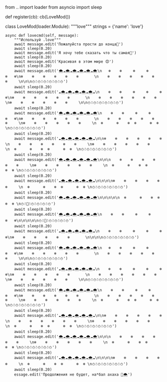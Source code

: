 from .. import loader
from asyncio import sleep 

def register(cb):
	cb(LoveMod()) 
	
class LoveMod(loader.Module):
	"""love"""
	strings = {'name': 'love'}
        
	async def lovecmd(self, message):
		"""Используй .love"""
		await message.edit('Пожалуйста прости до конца🥺')
		await sleep(0.20)
		await message.edit('Я хочу тебе сказать что ты самая🥰')
		await sleep(0.20)
		await message.edit('Красивая в этом мире 😍')
		await sleep(0.20)
		await message.edit('🌨️☁️🌨️☁️🌨️☁️🌨️☁️🌨️☁️🌨️\n   ❄️    ❄️     ❄️     ❄️     ❄️   ❄️\n❄️    ❄️    ❄️    ❄️    ❄️    ❄️       \n    ❄️    ❄️    ❄️    ❄️    ❄️    ❄️     \n\n\n⛄️☃️⛄️☃️⛄️☃️⛄️☃️⛄️☃️⛄️')
		await sleep(0.20)
		await message.edit('☁️🌨☁️🌨☁️🌨☁️🌨☁️🌨☁️\n    ❄️    ❄️     ❄️     ❄️     ❄️   ❄️\n❄️    ❄️    ❄️    ❄️    ❄️    ❄️       \n    ❄️    ❄️    ❄️    ❄️    ❄️    ❄️     \n❄️    ❄️    ❄️    ❄️    ❄️    ❄️     \n\n⛄️☃️⛄️☃️⛄️☃️⛄️☃️⛄️☃️⛄️')
		await sleep(0.20)
		await message.edit('🌨️☁️🌨️☁️🌨️☁️🌨️☁️🌨️☁️🌨️\n    ❄️    ❄️     ❄️     ❄️     ❄️   ❄️\n❄️    ❄️    ❄️    ❄️    ❄️    ❄️       \n    ❄️    ❄️    ❄️    ❄️    ❄️    ❄️     \n❄️    ❄️    ❄️    ❄️    ❄️    ❄️     \n  ❄️      ❄️    ❄️  ❄️      ❄️  ❄️ \n⛄️☃️⛄️☃️⛄️☃️⛄️☃️⛄️☃️⛄️') 
		await sleep(0.20)
		await message.edit('☁️🌨☁️🌨☁️🌨☁️🌨☁️🌨☁️\n\n❄️    ❄️    ❄️    ❄️    ❄️    ❄️       \n    ❄️    ❄️    ❄️    ❄️    ❄️    ❄️     \n❄️    ❄️    ❄️    ❄️    ❄️    ❄️     \n  ❄️      ❄️    ❄️  ❄️      ❄️  ❄️  \n⛄️☃️⛄️☃️⛄️☃️⛄️☃️⛄️☃️⛄️')
		await sleep(0.20)
		await message.edit('🌨️☁️🌨️☁️🌨️☁️🌨️☁️🌨️☁️🌨️\n\n\n    ❄️    ❄️    ❄️    ❄️    ❄️    ❄️     \n❄️    ❄️    ❄️    ❄️    ❄️    ❄️     \n  ❄️      ❄️    ❄️  ❄️      ❄️  ❄️ \n⛄️☃️⛄️☃️⛄️☃️⛄️☃️⛄️☃️⛄️')
		await sleep(0.20)
		await message.edit('☁️🌨☁️🌨☁️🌨☁️🌨☁️🌨☁️\n\n\n\n❄️    ❄️    ❄️    ❄️    ❄️    ❄️     \n  ❄️      ❄️    ❄️  ❄️      ❄️  ❄️ \n⛄️☃️⛄️☃️⛄️☃️⛄️☃️⛄️☃️⛄️')
		await sleep(0.20)
		await message.edit('🌨️☁️🌨️☁️🌨️☁️🌨️☁️🌨️☁️🌨️\n\n\n\n\n  ❄️      ❄️    ❄️  ❄️      ❄️  ❄️ \n⛄️☃️🥰☃️⛄️☃️⛄️☃️⛄️☃️⛄️') 
		await sleep(0.20)
		await message.edit('🌨️☁️🌨️☁️🌨️☁️🌨️☁️🌨️☁️🌨️\n    ❄️    ❄️     ❄️     ❄️     ❄️   ❄️\n\n\n\n\n⛄️☃️🥰☃️⛄️☃️⛄️☃️⛄️☃️⛄️')
		await sleep(0.20)
		await message.edit('☁️🌨☁️🌨☁️🌨☁️🌨☁️🌨☁️\n    ❄️    ❄️     ❄️     ❄️     ❄️   ❄️\n❄️    ❄️    ❄️    ❄️    ❄️    ❄️       \n\n\n\n⛄️☃️⛄️☃️⛄️☃️⛄️☃️⛄️☃️⛄️')
		await sleep(0.20)
		await message.edit('🌨️☁️🌨️☁️🌨️☁️🌨️☁️🌨️☁️🌨️\n   ❄️    ❄️     ❄️     ❄️     ❄️   ❄️\n❄️    ❄️    ❄️    ❄️    ❄️    ❄️       \n    ❄️    ❄️    ❄️    ❄️    ❄️    ❄️     \n\n\n⛄️☃️⛄️☃️⛄️☃️⛄️☃️⛄️☃️⛄️')
		await sleep(0.20)
		await message.edit('☁️🌨☁️🌨☁️🌨☁️🌨☁️🌨☁️\n    ❄️    ❄️     ❄️     ❄️     ❄️   ❄️\n❄️    ❄️    ❄️    ❄️    ❄️    ❄️       \n    ❄️    ❄️    ❄️    ❄️    ❄️    ❄️     \n❄️    ❄️    ❄️    ❄️    ❄️    ❄️     \n\n⛄️☃️⛄️☃️⛄️☃️⛄️☃️⛄️☃️⛄️')
		await sleep(0.20)
		await message.edit('🌨️☁️🌨️☁️🌨️☁️🌨️☁️🌨️☁️🌨️\n    ❄️    ❄️     ❄️     ❄️     ❄️   ❄️\n❄️    ❄️    ❄️    ❄️    ❄️    ❄️       \n    ❄️    ❄️    ❄️    ❄️    ❄️    ❄️     \n❄️    ❄️    ❄️    ❄️    ❄️    ❄️     \n  ❄️      ❄️    ❄️  ❄️      ❄️  ❄️ \n⛄️☃️⛄️☃️⛄️☃️⛄️☃️⛄️☃️⛄️') 
		await sleep(0.20)
		await message.edit('☁️🌨☁️🌨☁️🌨☁️🌨☁️🌨☁️\n\n❄️    ❄️    ❄️    ❄️    ❄️    ❄️       \n    ❄️    ❄️    ❄️    ❄️    ❄️    ❄️     \n❄️    ❄️    ❄️    ❄️    ❄️    ❄️     \n  ❄️      ❄️    ❄️  ❄️      ❄️  ❄️  \n⛄️☃️⛄️☃️⛄️☃️⛄️☃️⛄️☃️⛄️')
		await sleep(0.20)
		await message.edit('🌨️☁️🌨️☁️🌨️☁️🌨️☁️🌨️☁️🌨️\n\n\n    ❄️    ❄️    ❄️    ❄️    ❄️    ❄️     \n❄️    ❄️    ❄️    ❄️    ❄️    ❄️     \n  ❄️      ❄️    ❄️  ❄️      ❄️  ❄️ \n⛄️☃️⛄️☃️⛄️☃️⛄️☃️⛄️☃️⛄️')
		await sleep(0.20)
		await message.edit('☁️🌨☁️🌨☁️🌨☁️🌨☁️🌨☁️\n\n\n\n❄️    ❄️    ❄️    ❄️    ❄️    ❄️     \n  ❄️      ❄️    ❄️  ❄️      ❄️  ❄️ \n⛄️☃️⛄️☃️⛄️☃️⛄️☃️⛄️☃️⛄️')
		await sleep(0.20)
		essage.edit('Продолжения не будет, на*бал ахаха 🌚🌨️') 
		
